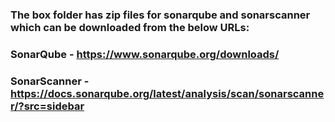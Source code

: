 ### The box folder has zip files for sonarqube and sonarscanner which can be downloaded from the below URLs:

### SonarQube - https://www.sonarqube.org/downloads/

### SonarScanner - https://docs.sonarqube.org/latest/analysis/scan/sonarscanner/?src=sidebar